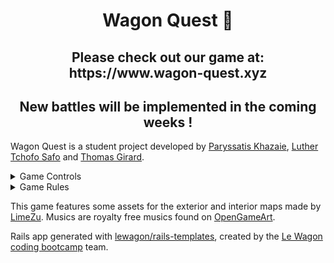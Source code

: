 <h1 align="center">Wagon Quest 🚂</h1>
<h2 align="center">Please check out our game at: https://www.wagon-quest.xyz</h2>
<h2 align="center">New battles will be implemented in the coming weeks !</h2>

Wagon Quest is a student project developed by [Paryssatis Khazaie](https://github.com/Paryssatis), [Luther Tchofo Safo](https://github.com/LutherTS) and [Thomas Girard](https://github.com/Tomalexis).

<details><summary>Game Controls</summary>

***Controls: Walk Around with arrow keys, interact with spacebar and select answer with the mouse cursor.***

***Please note that you need to sign up first with an email and a password before playing the game.***
</details>

<details><summary>Game Rules</summary>
The game is a parody of the coding Bootcamp named Le Wagon in Paris and is centered around "flashcards battles".
The player will face teachers from Le Wagon who will ask them questions regarding some of the bootcamp's classes such as Ruby, CSS/Bootstrap, Javascript or Rails.

The player has to choose between four different answers to each question. The player wins by depleting all the teacher's HP to 0.
If the player gives too many wrong answers, his HP will reach 0 and he will have to play the fight back from the beginning.

Finally, there's a hidden fight in the lower left corner of the second map which features different game mechanics where you have to type the answer instead of selecting it from a list of four choices.
</details>

This game features some assets for the exterior and interior maps made by [LimeZu](https://limezu.itch.io/). Musics are royalty free musics found on [OpenGameArt](https://opengameart.org/).

Rails app generated with [lewagon/rails-templates](https://github.com/lewagon/rails-templates), created by the [Le Wagon coding bootcamp](https://www.lewagon.com) team.
